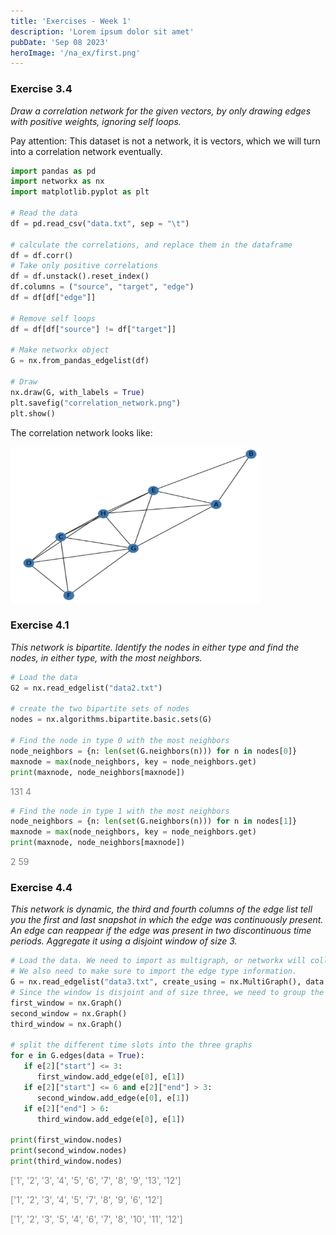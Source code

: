 ```yaml
---
title: 'Exercises - Week 1'
description: 'Lorem ipsum dolor sit amet'
pubDate: 'Sep 08 2023'
heroImage: '/na_ex/first.png'
---
```


### Exercise 3.4
*Draw a correlation network for the given vectors, by only drawing edges with positive weights, ignoring self loops.*

Pay attention: This dataset is not a network, it is vectors, which we will turn into a correlation network eventually.

```python
import pandas as pd
import networkx as nx
import matplotlib.pyplot as plt

# Read the data
df = pd.read_csv("data.txt", sep = "\t")

# calculate the correlations, and replace them in the dataframe
df = df.corr()
# Take only positive correlations
df = df.unstack().reset_index()
df.columns = ("source", "target", "edge")
df = df[df["edge"]]

# Remove self loops
df = df[df["source"] != df["target"]]

# Make networkx object
G = nx.from_pandas_edgelist(df)

# Draw
nx.draw(G, with_labels = True)
plt.savefig("correlation_network.png")
plt.show()
```
The correlation network looks like:

<img src="../../../public/graph_ex1.png" alt="graph" width="400" height="250">

### Exercise 4.1 

*This network is bipartite. Identify the nodes in either type and find the nodes, in either type, with the most neighbors.*

```python
# Load the data
G2 = nx.read_edgelist("data2.txt")

# create the two bipartite sets of nodes
nodes = nx.algorithms.bipartite.basic.sets(G)

# Find the node in type 0 with the most neighbors
node_neighbors = {n: len(set(G.neighbors(n))) for n in nodes[0]}
maxnode = max(node_neighbors, key = node_neighbors.get)
print(maxnode, node_neighbors[maxnode])
```

<span style="color:grey;">131 4</span>

```python
# Find the node in type 1 with the most neighbors
node_neighbors = {n: len(set(G.neighbors(n))) for n in nodes[1]}
maxnode = max(node_neighbors, key = node_neighbors.get)
print(maxnode, node_neighbors[maxnode])
```

<span style="color:grey;">2 59</span>

### Exercise 4.4

*This network is dynamic, the third and fourth columns of the edge list tell you the first and last snapshot in which the edge was continuously present. An edge can reappear if the edge was present in two discontinuous time periods. Aggregate it using a disjoint window of size 3.*

```python
# Load the data. We need to import as multigraph, or networkx will collapse the edges.
# We also need to make sure to import the edge type information.
G = nx.read_edgelist("data3.txt", create_using = nx.MultiGraph(), data = [("start", int), ("end", int)])
# Since the window is disjoint and of size three, we need to group the 1-3, 4-6, and 7-9 snapshots.
first_window = nx.Graph()
second_window = nx.Graph()
third_window = nx.Graph()

# split the different time slots into the three graphs
for e in G.edges(data = True):
   if e[2]["start"] <= 3:
      first_window.add_edge(e[0], e[1])
   if e[2]["start"] <= 6 and e[2]["end"] > 3:
      second_window.add_edge(e[0], e[1])
   if e[2]["end"] > 6:
      third_window.add_edge(e[0], e[1])

print(first_window.nodes)
print(second_window.nodes)
print(third_window.nodes)
```

<span style="color:grey;">['1', '2', '3', '4', '5', '6', '7', '8', '9', '13', '12']</span>

<span style="color:grey;">['1', '2', '3', '4', '5', '7', '8', '9', '6', '12']</span>

<span style="color:grey;">['1', '2', '3', '5', '4', '6', '7', '8', '10', '11', '12']</span>

